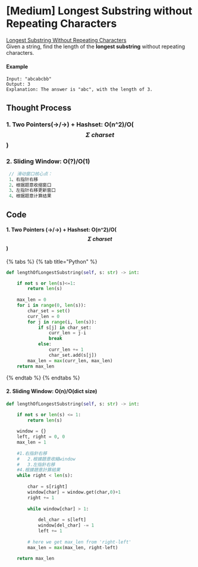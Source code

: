 # \[Medium\] Longest Substring without Repeating Characters

[Longest Substring Without Repeating Characters](https://leetcode.com/problems/longest-substring-without-repeating-characters/)  
Given a string, find the length of the **longest substring** without repeating characters.

#### Example

```text
Input: "abcabcbb"
Output: 3 
Explanation: The answer is "abc", with the length of 3. 
```

## Thought Process

### 1. Two Pointers\(-&gt;/-&gt;\) + Hashset: O\(n^2\)/O\( $$\Sigma \ charset$$ \)

### 2. Sliding Window: O\(?\)/O\(1\)

```go
 // 滑动窗口核心点：
 1、右指针右移 
 2、根据题意收缩窗口 
 3、左指针右移更新窗口 
 4、根据题意计算结果
```

## Code

#### 1. Two Pointers \(-&gt;/-&gt;\) + Hashset: O\(n^2\)/O\( $$\Sigma \ charset$$ \)

{% tabs %}
{% tab title="Python" %}
```python
def lengthOfLongestSubstring(self, s: str) -> int:

    if not s or len(s)<=1:
        return len(s)
    
    max_len = 0
    for i in range(0, len(s)):
        char_set = set()
        curr_len = 0
        for j in range(i, len(s)):
            if s[j] in char_set:
                curr_len = j-i
                break
            else:
                curr_len += 1
                char_set.add(s[j])
        max_len = max(curr_len, max_len)
    return max_len
```
{% endtab %}
{% endtabs %}

#### 2. Sliding Window: O\(n\)/O\(dict size\)

```python
def lengthOfLongestSubstring(self, s: str) -> int:

    if not s or len(s) <= 1:
        return len(s)
    
    window = {}
    left, right = 0, 0
    max_len = 1
    
    #1.右指針右移
    #   2.根據題意收縮window
    #   3.左指針右移
    #4.根據題意計算結果
    while right < len(s):
        
        char = s[right]
        window[char] = window.get(char,0)+1
        right += 1
        
        while window[char] > 1:
            
            del_char = s[left]
            window[del_char] -= 1
            left += 1
            
        # here we get max_len from 'right-left'
        max_len = max(max_len, right-left)
    
    return max_len
```

